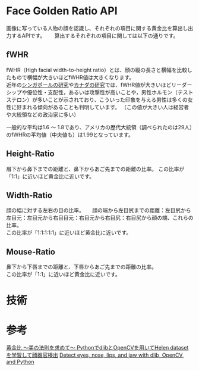 # Face Golden Ratio API
画像に写っている人物の顔を認識し、それぞれの項目に関する黄金比を算出し出力するAPIです。　　
算出するそれぞれの項目に関しては以下の通りです。

## fWHR
fWHR（High facial width-to-height ratio）とは、顔の縦の長さと横幅を比較したもので横幅が大きいほどfWHR値は大きくなります。  
近年の[シンガポールの研究](https://www.sciencedirect.com/science/article/pii/S1090513813000275)や[カナダの研究](https://link.springer.com/article/10.1007/s10508-017-1070-x)では、fWHR値が大きいほどリーダーシップや優位性・支配性，あるいは攻撃性が高いことや，男性ホルモン（テストステロン）が多いことが示されており、こういった印象を与える男性は多くの女性に好まれる傾向があることも判明しています。
（この値が大きい人は経営者や大統領などの政治家に多い）  

一般的な平均は1.6 〜 1.8であり、アメリカの歴代大統領（調べられたのは29人）のfWHRの平均値（中央値も）は1.99となっています。

## Height-Ratio
眉下から鼻下までの距離と、鼻下からあご先までの距離の比率。
この比率が「1:1」に近いほど黄金比に近いです。

## Width-Ratio
顔の幅に対する左右の目の比率。 　
顔の端から左目尻までの距離：左目尻から左目元：左目元から右目目元：右目元から右目尻：右目尻から顔の端、これらの比率。  
この比率が「1:1:1:1:1」に近いほど黄金比に近いです。  

## Mouse-Ratio
鼻下から下唇までの距離と、下唇からあご先までの距離の比率。  
この比率が「1:1」に近いほど黄金比に近いです。


# 技術

# 参考
[黄金比 ～美の法則を求めて～ ](http://www.higashi-h.tym.ed.jp/course/kadai23/ougonhi.pdf)
[PythonでdlibとOpenCVを用いてHelen datasetを学習して顔器官検出](https://qiita.com/kekeho/items/0b2d4ed5192a4c90a0ac)
[Detect eyes, nose, lips, and jaw with dlib, OpenCV, and Python](https://www.pyimagesearch.com/2017/04/10/detect-eyes-nose-lips-jaw-dlib-opencv-python/)
